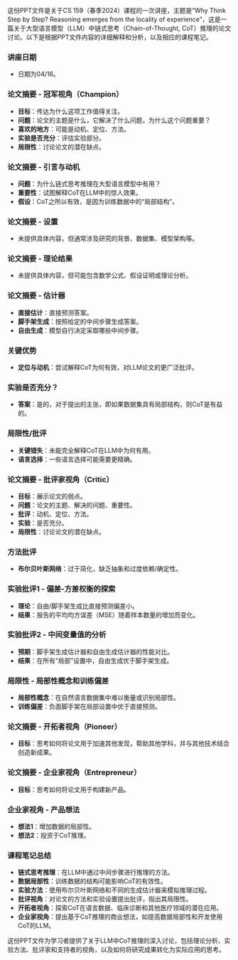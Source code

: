 这份PPT文件是关于CS 159（春季2024）课程的一次讲座，主题是“Why Think Step by Step? Reasoning emerges from the locality of experience”，这是一篇关于大型语言模型（LLM）中链式思考（Chain-of-Thought, CoT）推理的论文讨论。以下是根据PPT文件内容的详细解释和分析，以及相应的课程笔记。

### 讲座日期
- 日期为04/16。

### 论文摘要 - 冠军视角（Champion）
- **目标**：传达为什么这项工作值得关注。
- **问题**：论文的主题是什么，它解决了什么问题，为什么这个问题重要？
- **喜欢的地方**：可能是动机、定位、方法。
- **实验是否充分**：评估实验部分。
- **局限性**：讨论论文的潜在缺点。

### 论文摘要 - 引言与动机
- **问题**：为什么链式思考推理在大型语言模型中有用？
- **重要性**：试图解释CoT在LLM中的惊人效果。
- **假设**：CoT之所以有效，是因为训练数据中的“局部结构”。

### 论文摘要 - 设置
- 未提供具体内容，但通常涉及研究的背景、数据集、模型架构等。

### 论文摘要 - 理论结果
- 未提供具体内容，但可能包含数学公式、假设证明或理论分析。

### 论文摘要 - 估计器
- **直接估计**：直接预测答案。
- **脚手架生成**：按照给定的中间步骤生成答案。
- **自由生成**：模型自行决定采取哪些中间步骤。

### 关键优势
- **定位与动机**：尝试解释CoT为何有效，对LLM论文的更广泛批评。

### 实验是否充分？
- **答案**：是的，对于提出的主张，即如果数据集具有局部结构，则CoT是有益的。

### 局限性/批评
- **关键错失**：未能完全解释CoT在LLM中为何有用。
- **语言选择**：一些语言选择可能需要更精确。

### 论文摘要 - 批评家视角（Critic）
- **目标**：展示论文的弱点。
- **问题**：论文的主题、解决的问题、重要性。
- **批评**：动机、定位、方法。
- **实验**：是否充分。
- **局限性**：讨论论文的潜在缺点。

### 方法批评
- **布尔贝叶斯网络**：过于简化，缺乏抽象和过度依赖/确定性。

### 实验批评1 - 偏差-方差权衡的探索
- **理论**：自由/脚手架生成比直接预测偏差小。
- **结果**：报告的平均均方误差（MSE）随着样本数量的增加而变化。

### 实验批评2 - 中间变量值的分析
- **预期**：脚手架生成估计器和自由生成估计器的性能对比。
- **结果**：在所有“局部”设置中，自由生成优于脚手架生成。

### 局限性 - 局部性概念和训练偏差
- **局部性概念**：在自然语言数据集中难以衡量或识别局部性。
- **训练偏差**：负面脚手架在局部设置中优于直接预测。

### 论文摘要 - 开拓者视角（Pioneer）
- **目标**：思考如何将论文用于加速其他发现，帮助其他学科，并与其他技术结合创造新成果。

### 论文摘要 - 企业家视角（Entrepreneur）
- **目标**：思考如何将论文用于构建新产品。

### 企业家视角 - 产品想法
- **想法1**：增加数据的局部性。
- **想法2**：投资于CoT推理。

### 课程笔记总结
- **链式思考推理**：在LLM中通过中间步骤进行推理的方法。
- **数据局部性**：训练数据的结构可能影响CoT的有效性。
- **实验方法**：使用布尔贝叶斯网络和不同的生成估计器来模拟推理过程。
- **批评视角**：对论文的方法和实验设置提出批评，指出其局限性。
- **开拓者视角**：探索CoT在语言数据、临床诊断和其他医疗领域的潜在应用。
- **企业家视角**：提出基于CoT推理的商业想法，如提高数据局部性和开发使用CoT的LLM。

这份PPT文件为学习者提供了关于LLM中CoT推理的深入讨论，包括理论分析、实验方法、批评家和支持者的视角，以及如何将研究成果转化为实际应用的思考。